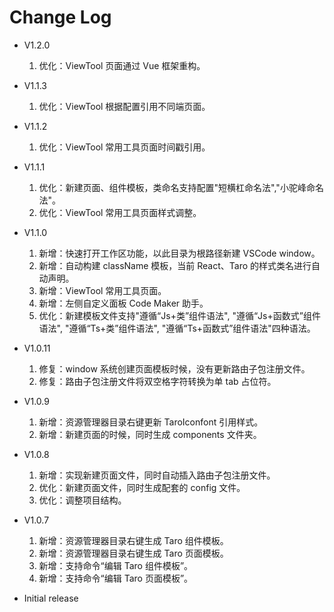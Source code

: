 # Change Log

- V1.2.0

  1. 优化：ViewTool 页面通过 Vue 框架重构。

- V1.1.3

  1. 优化：ViewTool 根据配置引用不同端页面。

- V1.1.2

  1. 优化：ViewTool 常用工具页面时间戳引用。

- V1.1.1

  1. 优化：新建页面、组件模板，类命名支持配置"短横杠命名法","小驼峰命名法"。
  2. 优化：ViewTool 常用工具页面样式调整。

- V1.1.0

  1. 新增：快速打开工作区功能，以此目录为根路径新建 VSCode window。
  2. 新增：自动构建 className 模板，当前 React、Taro 的样式类名进行自动声明。
  3. 新增：ViewTool 常用工具页面。
  4. 新增：左侧自定义面板 Code Maker 助手。
  5. 优化：新建模板文件支持"遵循“Js+类”组件语法", "遵循“Js+函数式”组件语法", "遵循“Ts+类”组件语法", "遵循“Ts+函数式”组件语法"四种语法。

- V1.0.11

  1. 修复：window 系统创建页面模板时候，没有更新路由子包注册文件。
  2. 修复：路由子包注册文件将双空格字符转换为单 tab 占位符。

- V1.0.9

  1. 新增：资源管理器目录右键更新 TaroIconfont 引用样式。
  2. 新增：新建页面的时候，同时生成 components 文件夹。

- V1.0.8

  1. 新增：实现新建页面文件，同时自动插入路由子包注册文件。
  2. 优化：新建页面文件，同时生成配套的 config 文件。
  3. 优化：调整项目结构。

- V1.0.7

  1.  新增：资源管理器目录右键生成 Taro 组件模板。
  2.  新增：资源管理器目录右键生成 Taro 页面模板。
  3.  新增：支持命令“编辑 Taro 组件模板”。
  4.  新增：支持命令“编辑 Taro 页面模板”。

- Initial release
